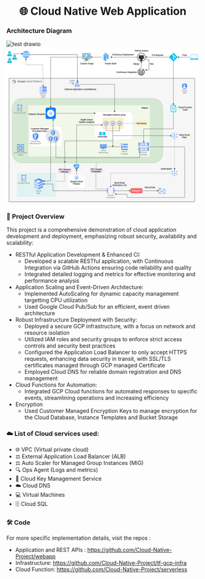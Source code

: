 <h1 align="center">
🌐 Cloud Native Web Application
</h1>

### Architecture Diagram

![test drawio](https://github.com/chebrolusai/DocBook/assets/144749543/65d55fcf-fbfa-4c21-b471-f563c67a2bc6)
![test drawio](https://github.com/Sandesh3703/DocBook/blob/f18922707d422b2b4169a6785ea8334e39b08a5f/client/public/333241066-65d55fcf-fbfa-4c21-b471-f563c67a2bc6.png)

### 🚀 Project Overview 

This project is a comprehensive demonstration of cloud application development and deployment, emphasizing robust security, availability and scalability:

- RESTful Application Development & Enhanced CI:
     - Developed a scalable RESTful application, with Continuous Integration via GitHub Actions ensuring code reliability and quality
     - Integrated detailed logging and metrics for effective monitoring and performance analysis
- Application Scaling and Event-Driven Architecture:
     - Implemented AutoScaling for dynamic capacity management targetting CPU utilization
     - Used Google Cloud Pub/Sub for an efficient, event driven architecture
- Robust Infrastructure Deployment with Security:
     - Deployed a secure GCP infrastructure, with a focus on network and resource isolation
     - Utilized IAM roles and security groups to enforce strict access controls and security best practices
     - Configured the Application Load Balancer to only accept HTTPS requests, enhancing data security in transit, with SSL/TLS certificates managed through GCP managed Certificate
     - Employed Cloud DNS for reliable domain registration and DNS management
- Cloud Functions for Automation:
     - Integrated GCP Cloud functions for automated responses to specific events, streamlining operations and increasing efficiency
- Encryption
     - Used Customer Managed Encryption Keys to manage encryption for the Cloud Database, Instance Templates and Bucket Storage

### ☁️ List of Cloud services used:
- 🌐 VPC (Virtual private cloud)
- ⚖️ External Application Load Balancer (ALB)
- ⚖️ Auto Scaler for Managed Group Instances (MIG)
- 🔍 Ops Agent (Logs and metrics)
- 🔑 Cloud Key Management Service
- ☁️  Cloud DNS
- 💻 Virtual Machines
- 🗄️ Cloud SQL

###  🛠️ Code 
For more specific implementation details, visit the repos : 
- Application and REST APIs : https://github.com/Cloud-Native-Project/webapp
- Infrastructure: https://github.com/Cloud-Native-Project/tf-gcp-infra
- Cloud Function: https://github.com/Cloud-Native-Project/serverless
